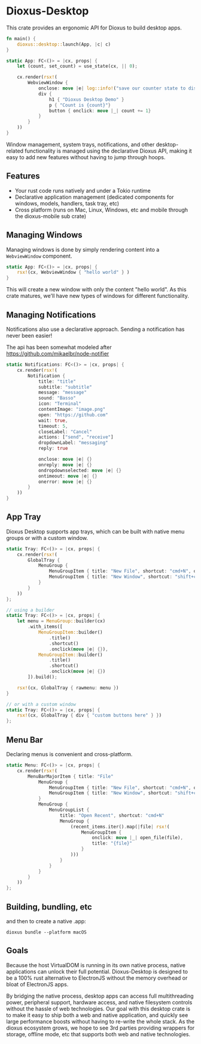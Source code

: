 # Dioxus-Desktop

This crate provides an ergonomic API for Dioxus to build desktop apps.

```rust
fn main() {
    dioxus::desktop::launch(App, |c| c)
}

static App: FC<()> = |cx, props| {
    let (count, set_count) = use_state(cx, || 0);

    cx.render(rsx!(
        WebviewWindow {
            onclose: move |e| log::info!("save our counter state to disk"),
            div {
                h1 { "Dioxus Desktop Demo" }
                p { "Count is {count}"}
                button { onclick: move |_| count += 1}
            }
        }
    ))
}
```

Window management, system trays, notifications, and other desktop-related functionality is managed using the declarative Dioxus API, making it easy to add new features without having to jump through hoops.

## Features
- Your rust code runs natively and under a Tokio runtime
- Declarative application management (dedicated components for windows, models, handlers, task tray, etc)
- Cross platform (runs on Mac, Linux, Windows, etc and mobile through the dioxus-mobile sub crate)

## Managing Windows
Managing windows is done by simply rendering content into a `WebviewWindow` component. 

```rust
static App: FC<()> = |cx, props| {
    rsx!(cx, WebviewWindow { "hello world" } )
}
```
This will create a new window with only the content "hello world". As this crate matures, we'll have new types of windows for different functionality.

## Managing Notifications 
Notifications also use a declarative approach. Sending a notification has never been easier!

The api has been somewhat modeled after https://github.com/mikaelbr/node-notifier

```rust
static Notifications: FC<()> = |cx, props| {
    cx.render(rsx!(
        Notification {
            title: "title"
            subtitle: "subtitle"
            message: "message"
            sound: "Basso"
            icon: "Terminal"
            contentImage: "image.png"
            open: "https://github.com"
            wait: true,
            timeout: 5,
            closeLabel: "Cancel"
            actions: ["send", "receive"]
            dropdownLabel: "messaging"
            reply: true

            onclose: move |e| {}
            onreply: move |e| {}
            ondropdownselected: move |e| {}
            ontimeout: move |e| {}
            onerror: move |e| {}
        }
    ))
}

```

## App Tray
Dioxus Desktop supports app trays, which can be built with native menu groups or with a custom window.

```rust
static Tray: FC<()> = |cx, props| {
    cx.render(rsx!(
        GlobalTray {
            MenuGroup {
                MenuGroupItem { title: "New File", shortcut: "cmd+N", onclick: move |e| {} }
                MenuGroupItem { title: "New Window", shortcut: "shift+cmd+N", onclick: move |e| {} }
            }
        }
    ))
};

// using a builder
static Tray: FC<()> = |cx, props| {
    let menu = MenuGroup::builder(cx)
        .with_items([
            MenuGroupItem::builder()
                .title()
                .shortcut()
                .onclick(move |e| {}),
            MenuGroupItem::builder()
                .title()
                .shortcut()
                .onclick(move |e| {})
        ]).build();

    rsx!(cx, GlobalTray { rawmenu: menu })
}

// or with a custom window
static Tray: FC<()> = |cx, props| {
    rsx!(cx, GlobalTray { div { "custom buttons here" } })
};
```

## Menu Bar
Declaring menus is convenient and cross-platform.

```rust
static Menu: FC<()> = |cx, props| {
    cx.render(rsx!(
        MenuBarMajorItem { title: "File"
            MenuGroup {
                MenuGroupItem { title: "New File", shortcut: "cmd+N", onclick: move |e| {} }
                MenuGroupItem { title: "New Window", shortcut: "shift+cmd+N", onclick: move |e| {} }
            }            
            MenuGroup {
                MenuGroupList { 
                    title: "Open Recent", shortcut: "cmd+N" 
                    MenuGroup {
                        (recent_items.iter().map(|file| rsx!(
                            MenuGroupItem {
                                onclick: move |_| open_file(file),
                                title: "{file}"
                            }
                        )))
                    }
                }
            }
        }        
    ))
};
```

## Building, bundling, etc

and then to create a native .app:

```
dioxus bundle --platform macOS
```

## Goals

Because the host VirtualDOM is running in its own native process, native applications can unlock their full potential. Dioxus-Desktop is designed to be a 100% rust alternative to ElectronJS without the memory overhead or bloat of ElectronJS apps.

By bridging the native process, desktop apps can access full multithreading power, peripheral support, hardware access, and native filesystem controls without the hassle of web technologies. Our goal with this desktop crate is to make it easy to ship both a web and native application, and quickly see large performance boosts without having to re-write the whole stack. As the dioxus ecosystem grows, we hope to see 3rd parties providing wrappers for storage, offline mode, etc that supports both web and native technologies.
